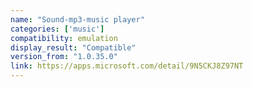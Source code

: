```yaml
---
name: "Sound-mp3-music player"
categories: ['music']
compatibility: emulation
display_result: "Compatible"
version_from: "1.0.35.0"
link: https://apps.microsoft.com/detail/9N5CKJ8Z97NT
---
```

